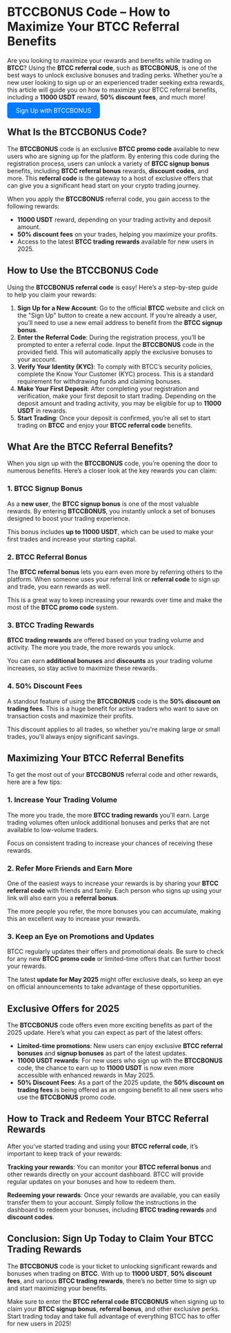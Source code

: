 <h1>BTCCBONUS Code – How to Maximize Your BTCC Referral Benefits</h1>
</header>

<section>
      <p>Are you looking to maximize your rewards and benefits while trading on <strong>BTCC</strong>? Using the <strong>BTCC referral code</strong>, such as <strong>BTCCBONUS</strong>, is one of the best ways to unlock exclusive bonuses and trading perks. Whether you’re a new user looking to sign up or an experienced trader seeking extra rewards, this article will guide you on how to maximize your BTCC referral benefits, including a <strong>11000 USDT</strong> reward, <strong>50% discount fees</strong>, and much more!</p>
    </section>
<p><a href="https://partner.btcc.com/us/c/BTCCBONUS/9303" target="_blank" style="color: white; background-color: #007bff; padding: 10px 20px; text-decoration: none; border-radius: 5px;">Sign Up with BTCCBONUS</a></p>
  <section>
        <h2>What Is the BTCCBONUS Code?</h2>
        <p>The <strong>BTCCBONUS</strong> code is an exclusive <strong>BTCC promo code</strong> available to new users who are signing up for the platform. By entering this code during the registration process, users can unlock a variety of <strong>BTCC signup bonus</strong> benefits, including <strong>BTCC referral bonus</strong> rewards, <strong>discount codes</strong>, and more. This <strong>referral code</strong> is the gateway to a host of exclusive offers that can give you a significant head start on your crypto trading journey.</p>
        <p>When you apply the <strong>BTCCBONUS</strong> referral code, you gain access to the following rewards:</p>
        <ul>
            <li><strong>11000 USDT</strong> reward, depending on your trading activity and deposit amount.</li>
            <li><strong>50% discount fees</strong> on your trades, helping you maximize your profits.</li>
            <li>Access to the latest <strong>BTCC trading rewards</strong> available for new users in 2025.</li>
        </ul>
    </section>

  <section>
        <h2>How to Use the BTCCBONUS Code</h2>
        <p>Using the <strong>BTCCBONUS</strong> <strong>referral code</strong> is easy! Here’s a step-by-step guide to help you claim your rewards:</p>
        <ol>
            <li><strong>Sign Up for a New Account</strong>: Go to the official <strong>BTCC</strong> website and click on the "Sign Up" button to create a new account. If you’re already a user, you’ll need to use a new email address to benefit from the <strong>BTCC signup bonus</strong>.</li>
            <li><strong>Enter the Referral Code</strong>: During the registration process, you’ll be prompted to enter a referral code. Input the <strong>BTCCBONUS</strong> code in the provided field. This will automatically apply the exclusive bonuses to your account.</li>
            <li><strong>Verify Your Identity (KYC)</strong>: To comply with BTCC’s security policies, complete the Know Your Customer (KYC) process. This is a standard requirement for withdrawing funds and claiming bonuses.</li>
            <li><strong>Make Your First Deposit</strong>: After completing your registration and verification, make your first deposit to start trading. Depending on the deposit amount and trading activity, you may be eligible for up to <strong>11000 USDT</strong> in rewards.</li>
            <li><strong>Start Trading</strong>: Once your deposit is confirmed, you’re all set to start trading on <strong>BTCC</strong> and enjoy your <strong>BTCC referral code</strong> benefits.</li>
        </ol>
    </section>

  <section>
        <h2>What Are the BTCC Referral Benefits?</h2>
        <p>When you sign up with the <strong>BTCCBONUS</strong> code, you’re opening the door to numerous benefits. Here’s a closer look at the key rewards you can claim:</p>

  <h3>1. <strong>BTCC Signup Bonus</strong></h3>
        <p>As a <strong>new user</strong>, the <strong>BTCC signup bonus</strong> is one of the most valuable rewards. By entering <strong>BTCCBONUS</strong>, you instantly unlock a set of bonuses designed to boost your trading experience.</p>
        <p>This bonus includes <strong>up to 11000 USDT</strong>, which can be used to make your first trades and increase your starting capital.</p>

  <h3>2. <strong>BTCC Referral Bonus</strong></h3>
        <p>The <strong>BTCC referral bonus</strong> lets you earn even more by referring others to the platform. When someone uses your referral link or <strong>referral code</strong> to sign up and trade, you earn rewards as well.</p>
        <p>This is a great way to keep increasing your rewards over time and make the most of the <strong>BTCC promo code</strong> system.</p>

  <h3>3. <strong>BTCC Trading Rewards</strong></h3>
        <p><strong>BTCC trading rewards</strong> are offered based on your trading volume and activity. The more you trade, the more rewards you unlock. </p>
        <p>You can earn <strong>additional bonuses</strong> and <strong>discounts</strong> as your trading volume increases, so stay active to maximize these rewards.</p>

  <h3>4. <strong>50% Discount Fees</strong></h3>
        <p>A standout feature of using the <strong>BTCCBONUS</strong> code is the <strong>50% discount on trading fees</strong>. This is a huge benefit for active traders who want to save on transaction costs and maximize their profits.</p>
        <p>This discount applies to all trades, so whether you're making large or small trades, you'll always enjoy significant savings.</p>
    </section>

<section>
        <h2>Maximizing Your BTCC Referral Benefits</h2>
        <p>To get the most out of your <strong>BTCCBONUS</strong> referral code and other rewards, here are a few tips:</p>

  <h3>1. Increase Your Trading Volume</h3>
        <p>The more you trade, the more <strong>BTCC trading rewards</strong> you'll earn. Large trading volumes often unlock additional bonuses and perks that are not available to low-volume traders.</p>
        <p>Focus on consistent trading to increase your chances of receiving these rewards.</p>

  <h3>2. Refer More Friends and Earn More</h3>
        <p>One of the easiest ways to increase your rewards is by sharing your <strong>BTCC referral code</strong> with friends and family. Each person who signs up using your link will also earn you a <strong>referral bonus</strong>.</p>
        <p>The more people you refer, the more bonuses you can accumulate, making this an excellent way to increase your rewards.</p>

  <h3>3. Keep an Eye on Promotions and Updates</h3>
        <p>BTCC regularly updates their offers and promotional deals. Be sure to check for any new <strong>BTCC promo code</strong> or limited-time offers that can further boost your rewards.</p>
        <p>The latest <strong>update for May 2025</strong> might offer exclusive deals, so keep an eye on official announcements to take advantage of these opportunities.</p>
    </section>

  <section>
        <h2>Exclusive Offers for 2025</h2>
        <p>The <strong>BTCCBONUS</strong> code offers even more exciting benefits as part of the 2025 update. Here’s what you can expect as part of the latest offers:</p>
        <ul>
            <li><strong>Limited-time promotions</strong>: New users can enjoy exclusive <strong>BTCC referral bonuses</strong> and <strong>signup bonuses</strong> as part of the latest updates.</li>
            <li><strong>11000 USDT rewards</strong>: For new users who sign up with the <strong>BTCCBONUS</strong> code, the chance to earn up to <strong>11000 USDT</strong> is now even more accessible with enhanced rewards in May 2025.</li>
            <li><strong>50% Discount Fees</strong>: As a part of the 2025 update, the <strong>50% discount on trading fees</strong> is being offered as an ongoing benefit to all new users who use the <strong>BTCCBONUS</strong> promo code.</li>
        </ul>
    </section>

  <section>
        <h2>How to Track and Redeem Your BTCC Referral Rewards</h2>
        <p>After you’ve started trading and using your <strong>BTCC referral code</strong>, it’s important to keep track of your rewards:</p>
        <p><strong>Tracking your rewards</strong>: You can monitor your <strong>BTCC referral bonus</strong> and other rewards directly on your account dashboard. BTCC will provide regular updates on your bonuses and how to redeem them.</p>
        <p><strong>Redeeming your rewards</strong>: Once your rewards are available, you can easily transfer them to your account. Simply follow the instructions in the dashboard to redeem your bonuses, including <strong>BTCC trading rewards</strong> and <strong>discount codes</strong>.</p>
    </section>

  <section>
        <h2>Conclusion: Sign Up Today to Claim Your BTCC Trading Rewards</h2>
        <p>The <strong>BTCCBONUS</strong> code is your ticket to unlocking significant rewards and bonuses when trading on <strong>BTCC</strong>. With up to <strong>11000 USDT</strong>, <strong>50% discount fees</strong>, and various <strong>BTCC trading rewards</strong>, there’s no better time to sign up and start maximizing your benefits.</p>
        <p>Make sure to enter the <strong>BTCC referral code</strong> <strong>BTCCBONUS</strong> when signing up to claim your <strong>BTCC signup bonus</strong>, <strong>referral bonus</strong>, and other exclusive perks. Start trading today and take full advantage of everything BTCC has to offer for new users in 2025!</p>
    </section>
</body>
</html>
